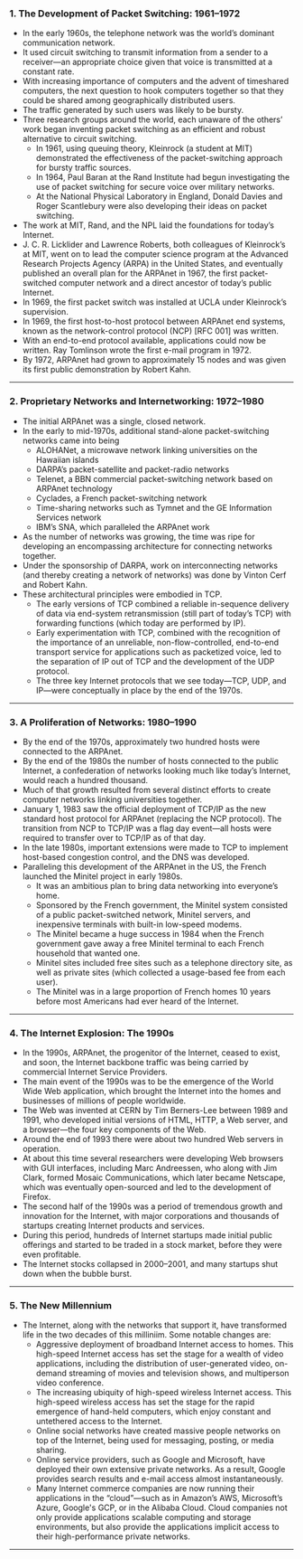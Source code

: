 ### 1. The Development of Packet Switching: 1961–1972

* In the early 1960s, the telephone network was the world’s dominant communication network.
* It used circuit switching to transmit information from a sender to a receiver—an appropriate choice given that voice is transmitted at a constant rate.
* With increasing importance of computers and the advent of timeshared computers, the next question to hook computers together so that they could be shared among geographically distributed users.
* The traffic generated by such users was likely to be bursty.
* Three research groups around the world, each unaware of the others’ work began inventing packet switching as an efficient and robust alternative to circuit switching.
  	* In 1961, using queuing theory, Kleinrock (a student at MIT) demonstrated the effectiveness of the packet-switching approach for bursty traffic sources.
  	* In 1964, Paul Baran at the Rand Institute had begun investigating the use of packet switching for secure voice over military networks.
  	* At the National Physical Laboratory in England, Donald Davies and Roger Scantlebury were also developing their ideas on packet switching.
* The work at MIT, Rand, and the NPL laid the foundations for today’s Internet.
* J. C. R. Licklider and Lawrence Roberts, both colleagues of Kleinrock’s at MIT, went on to lead the computer science program at the Advanced Research Projects Agency (ARPA) in the United States, and eventually published an overall plan for the ARPAnet in 1967, the first packet-switched computer network and a direct ancestor of today’s public Internet.
* In 1969, the first packet switch was installed at UCLA under Kleinrock’s supervision.
* In 1969, the first host-to-host protocol between ARPAnet end systems, known as the network-control protocol (NCP) [RFC 001] was written.
* With an end-to-end protocol available, applications could now be written. Ray Tomlinson wrote the first e-mail program in 1972.
* By 1972, ARPAnet had grown to approximately 15 nodes and was given its first public demonstration by Robert Kahn.

***

### 2. Proprietary Networks and Internetworking: 1972–1980

* The initial ARPAnet was a single, closed network.
* In the early to mid-1970s, additional stand-alone packet-switching networks came into being
	* ALOHANet, a microwave network linking universities on the Hawaiian islands
 	* DARPA’s packet-satellite and packet-radio networks
  	* Telenet, a BBN commercial packet-switching network based on ARPAnet technology
  	* Cyclades, a French packet-switching network
  	* Time-sharing networks such as Tymnet and the GE Information Services network
  	* IBM’s SNA, which paralleled the ARPAnet work
* As the number of networks was growing, the time was ripe for developing an encompassing architecture for connecting networks together.
* Under the sponsorship of DARPA, work on interconnecting networks (and thereby creating a network of networks) was done by Vinton Cerf and Robert Kahn.
* These architectural principles were embodied in TCP.
	* The early versions of TCP combined a reliable in-sequence delivery of data via end-system retransmission (still part of today’s TCP) with forwarding functions (which today are performed by IP).
	* Early experimentation with TCP, combined with the recognition of the importance of an unreliable, non-flow-controlled, end-to-end transport service for applications such as packetized voice, led to the separation of IP out of TCP and the development of the UDP protocol.
 	* The three key Internet protocols that we see today—TCP, UDP, and IP—were conceptually in place by the end of the 1970s.

***

### 3. A Proliferation of Networks: 1980–1990

* By the end of the 1970s, approximately two hundred hosts were connected to the ARPAnet.
* By the end of the 1980s the number of hosts connected to the public Internet, a confederation of networks looking much like today’s Internet, would reach a hundred thousand.
* Much of that growth resulted from several distinct efforts to create computer networks linking universities together.
* January 1, 1983 saw the official deployment of TCP/IP as the new standard host protocol for ARPAnet (replacing the NCP protocol). The transition from NCP to TCP/IP was a flag day event—all hosts were required to transfer over to TCP/IP as of that day.
* In the late 1980s, important extensions were made to TCP to implement host-based congestion control, and the DNS was developed.
* Paralleling this development of the ARPAnet in the US, the French launched the Minitel project in early 1980s.
	* It was an ambitious plan to bring data networking into everyone’s home.
 	* Sponsored by the French government, the Minitel system consisted of a public packet-switched network, Minitel servers, and inexpensive terminals with built-in low-speed modems.
  	* The Minitel became a huge success in 1984 when the French government gave away a free Minitel terminal to each French household that wanted one.
  	* Minitel sites included free sites such as a telephone directory site, as well as private sites (which collected a usage-based fee from each user).
  	* The Minitel was in a large proportion of French homes 10 years before most Americans had ever heard of the Internet.

***

### 4. The Internet Explosion: The 1990s

* In the 1990s, ARPAnet, the progenitor of the Internet, ceased to exist, and soon, the Internet backbone traffic was being carried by commercial Internet Service Providers.
* The main event of the 1990s was to be the emergence of the World Wide Web application, which brought the Internet into the homes and businesses of millions
of people worldwide.
* The Web was invented at CERN by Tim Berners-Lee between 1989 and 1991, who developed initial versions of HTML, HTTP, a Web server, and a browser—the four key components of the Web.
* Around the end of 1993 there were about two hundred Web servers in operation.
* At about this time several researchers were developing Web browsers with GUI interfaces, including Marc Andreessen, who along with Jim Clark, formed Mosaic Communications, which later became Netscape, which was eventually open-sourced and led to the development of Firefox.
* The second half of the 1990s was a period of tremendous growth and innovation for the Internet, with major corporations and thousands of startups creating Internet products and services.
* During this period, hundreds of Internet startups made initial public offerings and started to be traded in a stock market, before they were even profitable.
* The Internet stocks collapsed in 2000–2001, and many startups shut down when the bubble burst.

***

### 5. The New Millennium

* The Internet, along with the networks that support it, have transformed life in the two decades of this milliniim. Some notable changes are:
	* Aggressive deployment of broadband Internet access to homes. This high-speed Internet access has set the stage for a wealth of video applications, including the distribution of user-generated video, on-demand streaming of movies and television shows, and multiperson video conference.
 	* The increasing ubiquity of high-speed wireless Internet access. This high-speed wireless access has set the stage for the rapid emergence of hand-held computers, which enjoy constant and untethered access to the Internet.
  	* Online social networks have created massive people networks on top of the Internet, being used for messaging, posting, or media sharing.
  	* Online service providers, such as Google and Microsoft, have deployed their own extensive private networks. As a result, Google provides search results and e-mail access almost instantaneously.
  	* Many Internet commerce companies are now running their applications in the “cloud”—such as in Amazon’s AWS, Microsoft’s Azure, Google's GCP, or in the Alibaba Cloud. Cloud companies not only provide applications scalable computing and storage environments, but also provide the applications implicit access to their high-performance private networks.

***
